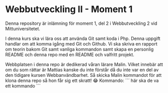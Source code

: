 # Webbutveckling II - Moment 1
Denna repository är inlämning för moment 1, del 2 i Webbutveckling 2 vid Mittuniversitetet. 

I denna kurs ska vi lära oss att använda Git samt koda i Php. Denna uppgift handlar om att komma igång med Git och Github. Vi ska skriva en rapport om teorin bakom Git samt vanliga kommandon samt skapa en personlig README och denna repo med en README och valfritt projekt. 

Webbplatsen i denna repo är dedikerad våran lärare Malin. Vilket innebär att om du som rättar är Mattias kanske du inte förstår då du inte var en del av den tidigare kursen Webbanvändbarhet. 
Så skicka Malin kommandot för att klona denna repo så hon får sig ett skratt! :joy:
Kommando:
´´´
här ska de va ett kommando
´´´

